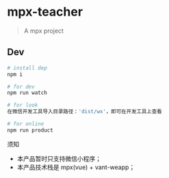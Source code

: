 # mpx-teacher

> A mpx project

## Dev

```bash
# install dep
npm i

# for dev
npm run watch

# for look
在微信开发工具导入目录路径：'dist/wx'，即可在开发工具上查看

# for online
npm run product
```

须知
- 本产品暂时只支持微信小程序；
- 本产品技术栈是 mpx(vue) + vant-weapp；
